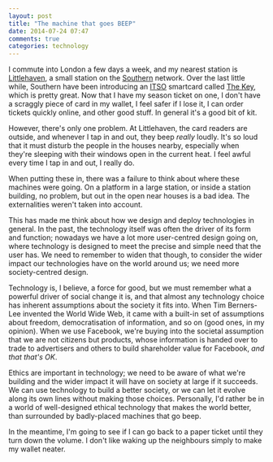 ```yaml
---
layout: post
title: "The machine that goes BEEP"
date: 2014-07-24 07:47
comments: true
categories: technology
---
```

I commute into London a few days a week, and my nearest station is [Littlehaven](https://en.wikipedia.org/wiki/Littlehaven_railway_station), a small station on the [Southern](http://www.southernrailway.com/) network. Over the last little while, Southern have been introducing an [ITSO](https://en.wikipedia.org/wiki/Integrated_Transport_Smartcard_Organisation) smartcard called [The Key](https://www.southernrailway.com/smart-card/), which is pretty great. Now that I have my season ticket on one, I don't have a scraggly piece of card in my wallet, I feel safer if I lose  it, I can order tickets quickly online, and other good stuff. In general it's a good bit of kit.

However, there's only one problem. At Littlehaven, the card readers are outside, and whenever I tap in and out, they beep *really* loudly. It's so loud that it must disturb the people in the houses nearby, especially when they're sleeping with their windows open in the current heat. I feel awful every time I tap in and out, I really do.

When putting these in, there was a failure to think about where these machines were going. On a platform in a large station, or inside a station building, no problem, but out in the open near houses is a bad idea. The externalities weren't taken into account.

This has made me think about how we design and deploy technologies in general. In the past, the technology itself was often the driver of its form and function; nowadays we have a lot more user-centred design going on, where technology is designed to meet the precise and simple need that the user has. We need to remember to widen that though, to consider the wider impact our technologies have on the world around us; we need more society-centred design.

Technology is, I believe, a force for good, but we must remember what a powerful driver of social change it is, and that almost any technology choice has inherent assumptions about the society it fits into. When Tim Berners-Lee invented the World Wide Web, it came with a built-in set of assumptions about freedom, democratisation of information, and so on (good ones, in my opinion). When we use Facebook, we're buying into the societal assumption that we are not citizens but products, whose information is handed over to trade to advertisers and others to build shareholder value for Facebook, *and that that's OK*.

Ethics are important in technology; we need to be aware of what we're building and the wider impact it will have on society at large if it succeeds. We can use technology to build a better society, or we can let it evolve along its own lines without making those choices. Personally, I'd rather be in a world of well-designed ethical technology that makes the world better, than surrounded by badly-placed machines that go beep.

In the meantime, I'm going to see if I can go back to a paper ticket until they turn down the volume. I don't like waking up the neighbours simply to make my wallet neater.
